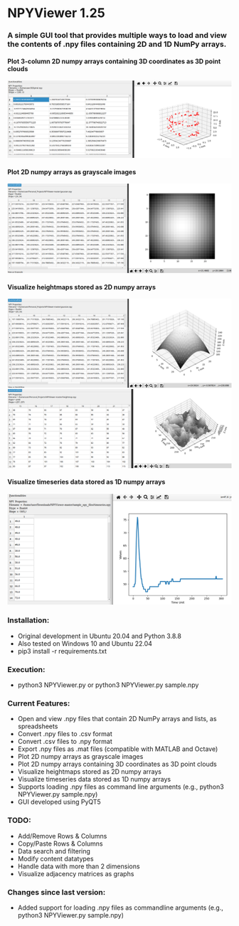 
# NPYViewer 1.25
###  A simple GUI tool that provides multiple ways to load and view the contents of .npy files containing 2D and 1D NumPy arrays.

#### Plot 3-column 2D numpy arrays containing 3D coordinates as 3D point clouds
![screenshot](screenshots/ScreenShot1.png)
#### Plot 2D numpy arrays as grayscale images
![screenshot](screenshots/ScreenShot2.png)
#### Visualize heightmaps stored as 2D numpy arrays
![screenshot](screenshots/ScreenShot3.png) 
![screenshot](screenshots/ScreenShot4.png)
#### Visualize timeseries data stored as 1D numpy arrays
![screenshot](screenshots/ScreenShot5.png)


### Installation:
* Original development in Ubuntu 20.04 and Python 3.8.8
* Also tested on Windows 10 and Ubuntu 22.04
* pip3 install -r requirements.txt


### Execution:
* python3 NPYViewer.py or python3 NPYViewer.py sample.npy


### Current Features:
* Open and view .npy files that contain 2D NumPy arrays and lists, as spreadsheets
* Convert .npy files to .csv format
* Convert .csv files to .npy format
* Export .npy files as .mat files (compatible with MATLAB and Octave)
* Plot 2D numpy arrays as grayscale images
* Plot 2D numpy arrays containing 3D coordinates as 3D point clouds
* Visualize heightmaps stored as 2D numpy arrays
* Visualize timeseries data stored as 1D numpy arrays
* Supports loading .npy files as command line arguments (e.g., python3 NPYViewer.py sample.npy)
* GUI developed using PyQT5


### TODO:
* Add/Remove Rows & Columns
* Copy/Paste Rows & Columns
* Data search and filtering
* Modify content datatypes 
* Handle data with more than 2 dimensions
* Visualize adjacency matrices as graphs


### Changes since last version:
* Added support for loading .npy files as commandline arguments (e.g., python3 NPYViewer.py sample.npy)
